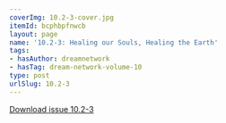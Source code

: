 ```yaml
---
coverImg: 10.2-3-cover.jpg
itemId: bcphbpfnwcb
layout: page
name: '10.2-3: Healing our Souls, Healing the Earth'
tags:
- hasAuthor: dreamnetwork
- hasTag: dream-network-volume-10
type: post
urlSlug: 10.2-3
---
```

<a href="../files/pdfs/Volume_10/10.2-3-Dream-Network-Journal_Volume-10_No-2-3.pdf" download="">Download issue 10.2-3</a>